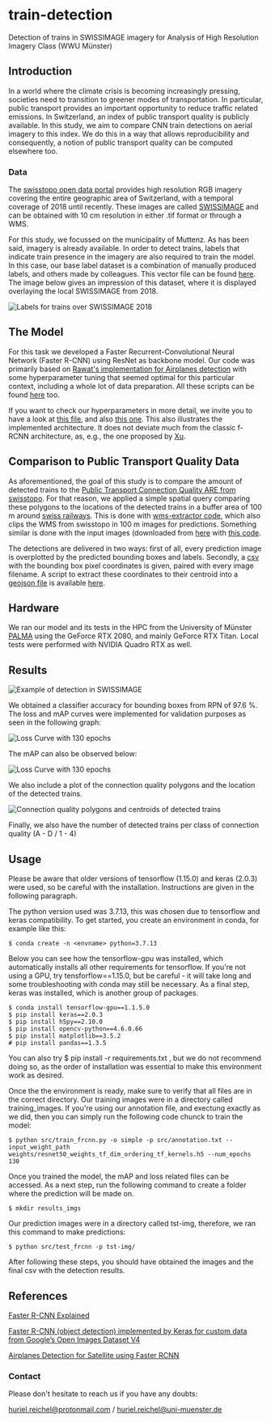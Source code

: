 # train-detection
Detection of trains in SWISSIMAGE imagery for Analysis of High Resolution Imagery Class (WWU Münster)

## Introduction

In a world where the climate crisis is becoming increasingly pressing, societies need to transition to greener modes of transportation. In particular, public transport provides an important opportunity to reduce traffic related emissions. In Switzerland, an index of public transport quality is publicly available. In this study, we aim to compare CNN train detections on aerial imagery to this index. We do this in a way that allows reproducibility and consequently, a notion of public transport quality can be computed elsewhere too. 

### Data

The [swisstopo open data portal](map.geoadmin.ch) provides high resolution RGB imagery covering the entire geographic area of Switzerland, with a temporal coverage of 2018 until recently. These images are called [SWISSIMAGE](https://www.swisstopo.admin.ch/de/geodata/images/ortho/swissimage10.html) and can be obtained with 10 cm resolution in either .tif format or through a WMS. 

For this study, we focussed on the municipality of Muttenz. As has been said, imagery is already available. In order to detect trains, labels that indicate train presence in the imagery are also required to train the model. In this case, our base label dataset is a combination of manually produced labels, and others made by colleagues. This vector file can be found [here](trains-data/vehicles-labels.geojson). The image below gives an impression of this dataset, where it is displayed overlaying the local SWISSIMAGE from 2018. 

![Labels for trains over SWISSIMAGE 2018](fig/labels.png)

## The Model

For this task we developed a Faster Recurrent-Convolutional Neural Network (Faster R-CNN) using ResNet as backbone model. Our code was primarily based on [Rawat's implementation for Airplanes detection](https://github.com/ShubhankarRawat/Airplane-Detection-for-Satellites) with some hyperparameter tuning that seemed optimal for this particular context, including a whole lot of data preparation. All these scripts can be found [here](src/) too. 

If you want to check our hyperparameters in more detail, we invite you to have a look at [this file](src/keras_frcnn/config.py), and also [this one](src/keras_frcnn/resnet.py). This also illustrates the implemented architecture. It does not deviate much from the classic f-RCNN architecture, as, e.g., the one proposed by [Xu](https://towardsdatascience.com/faster-r-cnn-object-detection-implemented-by-keras-for-custom-data-from-googles-open-images-125f62b9141a). 

## Comparison to Public Transport Quality Data

As aforementioned, the goal of this study is to compare the amount of detected trains to the [Public Transport Connection Quality ARE from swisstopo](https://www.are.admin.ch/verkehrserschliessung). For that reason, we applied a simple spatial query comparing these polygons to the locations of the detected trains in a buffer area of 100 m around [swiss railways](https://www.bav.admin.ch/bav/de/home/verkehrstraeger/eisenbahn.html). This is done with [wms-extractor code](src/wms-extractor.py), which also clips the WMS from swisstopo in 100 m images for predictions. Something similar is done with the input images (downloaded from [here](https://www.swisstopo.admin.ch/en/geodata/images/ortho/swissimage10.html#musterdaten) with [this code](src/Files.py).

The detections are delivered in two ways: first of all, every prediction image is overplotted by the predicted bounding boxes and labels. Secondly, a [csv](bounding_box_coordinates_ans.csv) with the bounding box pixel coordinates is given, paired with every image filename. A script to extract these coordinates to their centroid into a [geojson file](trains-data/detected-centroids.geojson) is available [here](src/extract-centroids.R).   

## Hardware
 
We ran our model and its tests in the HPC from the University of Münster [PALMA](https://www.uni-muenster.de/CoCoS/Systeme/PALMA.html) using the GeForce RTX 2080, and mainly GeForce RTX Titan. Local tests were performed with NVIDIA Quadro RTX as well.

## Results

![Example of detection in SWISSIMAGE](fig/example.png)

We obtained a classifier accuracy for bounding boxes from RPN of 97.6 %. The loss and mAP curves were implemented for validation purposes as seen in the following graph:

![Loss Curve with 130 epochs](fig/loss_function.png)

The mAP can also be observed below:

![Loss Curve with 130 epochs](fig/mAP.png)

We also include a plot of the connection quality polygons and the location of the detected trains. 

![Connection quality polygons and centroids of detected trains](fig/qual_centroids.png)

Finally, we also have the number of detected trains per class of connection quality (A - D / 1 - 4)

## Usage

Please be aware that older versions of tensorflow (1.15.0) and keras (2.0.3) were used, so be careful with the installation. Instructions are given in the following paragraph. 

The python version used was 3.7.13, this was chosen due to tensorflow and keras compatibility. To get started, you create an environment in conda, for example like this:

```
$ conda create -n <envname> python=3.7.13
```

Below you can see how the tensorflow-gpu was installed, which automatically installs all other requirements for tensorflow. If you're not using a GPU, try tensforflow==1.15.0, but be careful - it will take long and some troubleshooting with conda may still be necessary. As a final step, keras was installed, which is another group of packages.
 
```
$ conda install tensorflow-gpu==1.1.5.0
$ pip install keras==2.0.3
$ pip install h5py==2.10.0
$ pip install opencv-python==4.6.0.66
$ pip install matplotlib==3.5.2
# pip install pandas==1.3.5
``` 

You can also try $ pip install -r requirements.txt , but we do not recommend doing so, as the order of installation was essential to make this environment work as desired. 

Once the the environment is ready, make sure to verify that all files are in the correct directory. Our training images were in a directory called training_images. If you're using our annotation file, and exectung exactly as we did, then you can simply run the following code chunck to train the model:

```
$ python src/train_frcnn.py -o simple -p src/annotation.txt --input_weight_path weights/resnet50_weights_tf_dim_ordering_tf_kernels.h5 --num_epochs 130
```

Once you trained the model, the mAP and loss related files can be accessed. As a next step, run the following command to create a folder where the prediction will be made on. 

```
$ mkdir results_imgs
```

Our prediction images were in a directory called tst-img, therefore, we ran this command to make predictions:

```
$ python src/test_frcnn -p tst-img/
```

After following these steps, you should have obtained the images and the final csv with the detection results. 

## References

[Faster R-CNN Explained](https://medium.com/@smallfishbigsea/faster-r-cnn-explained-864d4fb7e3f8)

[Faster R-CNN (object detection) implemented by Keras for custom data from Google’s Open Images Dataset V4](https://towardsdatascience.com/faster-r-cnn-object-detection-implemented-by-keras-for-custom-data-from-googles-open-images-125f62b9141a)

[Airplanes Detection for Satellite using Faster RCNN](https://towardsdatascience.com/airplanes-detection-for-satellite-using-faster-rcnn-d307d58353f1)

### Contact

Please don't hesitate to reach us if you have any doubts:

huriel.reichel@protonmail.com / huriel.reichel@uni-muenster.de
